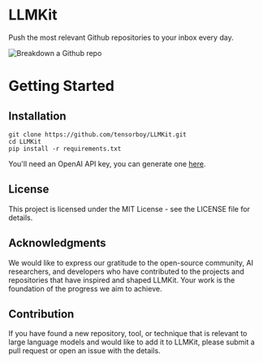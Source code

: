 # LLMKit
Push the most relevant Github repositories to your inbox every day.

![Breakdown a Github repo](<https://github.com/tensorboy/LLMKit/blob/dev/assets/code_analyzer.png>)

# Getting Started

## Installation
```shell
git clone https://github.com/tensorboy/LLMKit.git
cd LLMKit
pip install -r requirements.txt
```
You'll need an OpenAI API key, you can generate one [here](https://beta.openai.com/account/api-keys).

## License
This project is licensed under the MIT License - see the LICENSE file for details.

## Acknowledgments
We would like to express our gratitude to the open-source community, AI researchers, and developers who have contributed to the projects and repositories that have inspired and shaped LLMKit. Your work is the foundation of the progress we aim to achieve.

## Contribution
If you have found a new repository, tool, or technique that is relevant to large language models and would like to add it to LLMKit, please submit a pull request or open an issue with the details.
